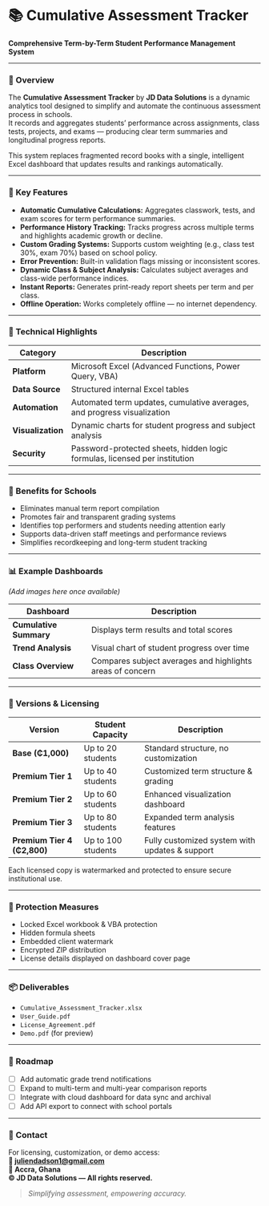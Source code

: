 # 📚 Cumulative Assessment Tracker

**Comprehensive Term-by-Term Student Performance Management System**

---

### 📘 Overview
The **Cumulative Assessment Tracker** by **JD Data Solutions** is a dynamic analytics tool designed to simplify and automate the continuous assessment process in schools.  
It records and aggregates students’ performance across assignments, class tests, projects, and exams — producing clear term summaries and longitudinal progress reports.

This system replaces fragmented record books with a single, intelligent Excel dashboard that updates results and rankings automatically.

---

### 🎯 Key Features
- **Automatic Cumulative Calculations:** Aggregates classwork, tests, and exam scores for term performance summaries.  
- **Performance History Tracking:** Tracks progress across multiple terms and highlights academic growth or decline.  
- **Custom Grading Systems:** Supports custom weighting (e.g., class test 30%, exam 70%) based on school policy.  
- **Error Prevention:** Built-in validation flags missing or inconsistent scores.  
- **Dynamic Class & Subject Analysis:** Calculates subject averages and class-wide performance indices.  
- **Instant Reports:** Generates print-ready report sheets per term and per class.  
- **Offline Operation:** Works completely offline — no internet dependency.

---

### 🧠 Technical Highlights
| Category | Description |
|-----------|--------------|
| **Platform** | Microsoft Excel (Advanced Functions, Power Query, VBA) |
| **Data Source** | Structured internal Excel tables |
| **Automation** | Automated term updates, cumulative averages, and progress visualization |
| **Visualization** | Dynamic charts for student progress and subject analysis |
| **Security** | Password-protected sheets, hidden logic formulas, licensed per institution |

---

### 💼 Benefits for Schools
- Eliminates manual term report compilation  
- Promotes fair and transparent grading systems  
- Identifies top performers and students needing attention early  
- Supports data-driven staff meetings and performance reviews  
- Simplifies recordkeeping and long-term student tracking

---

### 📊 Example Dashboards
*(Add images here once available)*  

| Dashboard | Description |
|------------|--------------|
| **Cumulative Summary** | Displays term results and total scores |
| **Trend Analysis** | Visual chart of student progress over time |
| **Class Overview** | Compares subject averages and highlights areas of concern |

---

### 💾 Versions & Licensing
| Version | Student Capacity | Description |
|----------|------------------|-------------|
| **Base (₵1,000)** | Up to 20 students | Standard structure, no customization |
| **Premium Tier 1** | Up to 40 students | Customized term structure & grading |
| **Premium Tier 2** | Up to 60 students | Enhanced visualization dashboard |
| **Premium Tier 3** | Up to 80 students | Expanded term analysis features |
| **Premium Tier 4 (₵2,800)** | Up to 100 students | Fully customized system with updates & support |

Each licensed copy is watermarked and protected to ensure secure institutional use.

---

### 🔐 Protection Measures
- Locked Excel workbook & VBA protection  
- Hidden formula sheets  
- Embedded client watermark  
- Encrypted ZIP distribution  
- License details displayed on dashboard cover page

---

### 📦 Deliverables
- `Cumulative_Assessment_Tracker.xlsx`  
- `User_Guide.pdf`  
- `License_Agreement.pdf`  
- `Demo.pdf` (for preview)

---

### 🧭 Roadmap
- [ ] Add automatic grade trend notifications  
- [ ] Expand to multi-term and multi-year comparison reports  
- [ ] Integrate with cloud dashboard for data sync and archival  
- [ ] Add API export to connect with school portals

---

### 📧 Contact
For licensing, customization, or demo access:  
**📩 juliendadson1@gmail.com**  
**📍 Accra, Ghana**  
**© JD Data Solutions — All rights reserved.**

> *Simplifying assessment, empowering accuracy.*
